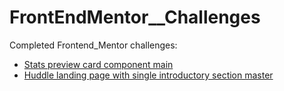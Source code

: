 # FrontEndMentor__Challenges

Completed Frontend_Mentor challenges:

* [Stats preview card component main](https://tshabalalaaj.github.io/FrontEndMentor__Challenges/stats-preview-card-component-main/) 
* [Huddle landing page with single introductory section master](https://tshabalalaaj.github.io/FrontEndMentor__Challenges/huddle-landing-page-with-single-introductory-section-master/) 
